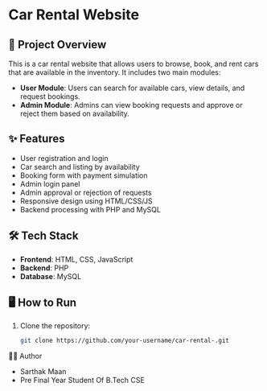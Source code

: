 # Car Rental Website

## 🔧 Project Overview

This is a car rental website that allows users to browse, book, and rent cars that are available in the inventory. It includes two main modules:
- **User Module**: Users can search for available cars, view details, and request bookings.
- **Admin Module**: Admins can view booking requests and approve or reject them based on availability.

## ✨ Features

- User registration and login
- Car search and listing by availability
- Booking form with payment simulation
- Admin login panel
- Admin approval or rejection of requests
- Responsive design using HTML/CSS/JS
- Backend processing with PHP and MySQL

## 🛠️ Tech Stack

- **Frontend**: HTML, CSS, JavaScript
- **Backend**: PHP
- **Database**: MySQL

## 🖥️ How to Run

1. Clone the repository:
   ```bash
   git clone https://github.com/your-username/car-rental-.git
🙋‍♂️ Author
- Sarthak Maan
- Pre Final Year Student Of B.Tech CSE
